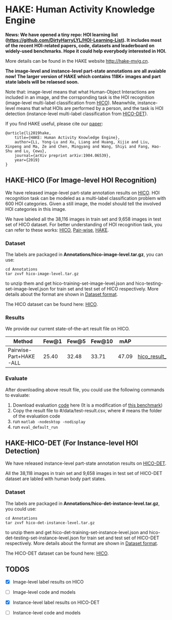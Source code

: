 # HAKE: Human Activity Knowledge Engine

**News: We have opened a tiny repo: HOI learning list (https://github.com/DirtyHarryLYL/HOI-Learning-List). It includes most of the recent HOI-related papers, code, datasets and leaderboard on widely-used benchmarks. Hope it could help everybody interested in HOI.**

More details can be found in the HAKE website http://hake-mvig.cn. 

**The image-level and instance-level part-state annotations are all avaiable now! The larger version of HAKE which contains 118K+ images and part state labels will be relaesed soon.**

Note that: image-level means that what Human-Object Interactions are included in an image, and the corrsponding task is the HOI recognition (image-level multi-label classification from [HICO](http://www-personal.umich.edu/~ywchao/hico/)). 
Meanwhile, instance-level means that what HOIs are performed by a person, and the task is HOI detection (instance-level multi-label classification from [HICO-DET](http://www-personal.umich.edu/~ywchao/publications/chao_wacv2018.pdf)).


If you find HAKE useful, please cite our [paper](https://arxiv.org/abs/1904.06539):

    @article{li2019hake,
        title={HAKE: Human Activity Knowledge Engine},
        author={Li, Yong-Lu and Xu, Liang and Huang, Xijie and Liu, Xinpeng and Ma, Ze and Chen, Mingyang and Wang, Shiyi and Fang, Hao-Shu and Lu, Cewu},
        journal={arXiv preprint arXiv:1904.06539},
        year={2019}
    }


## HAKE-HICO (For Image-level HOI Recognition)

We have released image-level part-state annotation results on [HICO](http://www-personal.umich.edu/~ywchao/hico/). HOI recognition task can be modeled as a multi-label classification problem with 600 HOI categories. Given a still image, the model should tell the involved HOI categories in this image.

We have labeled all the 38,116 images in train set and 9,658 images in test set of HICO dataset. For better understanding of HOI recognition task, you can refer to these works: [HICO](http://www-personal.umich.edu/~ywchao/publications/chao_iccv2015.pdf), [Pair-wise](http://openaccess.thecvf.com/content_ECCV_2018/papers/Haoshu_Fang_Pairwise_Body-Part_Attention_ECCV_2018_paper.pdf), [HAKE](https://arxiv.org/pdf/1904.06539.pdf).

### Dataset
The labels are packaged in **Annotations/hico-image-level.tar.gz**, you can use:

    cd Annotations
    tar zxvf hico-image-level.tar.gz

to unzip them and get hico-training-set-image-level.json and hico-testing-set-image-level.json for train set and test set of HICO respectively. More details about the format are shown in [Dataset format](Annotations/README.md#image-level-partstate-for-hico).

The HICO dataset can be found here: [HICO](http://www-personal.umich.edu/~ywchao/hico/).

### Results
We provide our current state-of-the-art result file on HICO.


| Method | Few@1 | Few@5 | Few@10 | mAP | result |
| --- | ------ | ------ | --- | --- | ---|
| Pairwise-Part+HAKE-ALL | 25.40 | 32.48 | 33.71 | 47.09 | [hico\_result\_pairwise\_hake\_all.csv](https://drive.google.com/file/d/1nWi44-UaMB0cnkdGoIN8dGi3cwsRcnVb/view?usp=sharing) |


### Evaluate
After downloading above result file, you could use the following commands to evaluate: 


1. Download evaluation [code](https://drive.google.com/drive/folders/1mvXAtCe0Yc7JUQXCu3D_wpWt7r048lGc?usp=sharing) here (It is a modification of [this benchmark](https://github.com/ywchao/hico_benchmark))
2. Copy the result file to #/data/test-result.csv, where # means the folder of the evaluation code
3. run `matlab -nodesktop -nodisplay`
4. run `eval_default_run`


## HAKE-HICO-DET (For Instance-level HOI Detection)

We have released instance-level part-state annotation results on [HICO-DET](http://www-personal.umich.edu/~ywchao/hico/).

All the 38,118 images in train set and 9,658 images in test set of HICO-DET dataset are labled with human body part states.

### Dataset
The labels are packaged in **Annotations/hico-det-instance-level.tar.gz**, you could use:

    cd Annotations
    tar zxvf hico-det-instance-level.tar.gz

to unzip them and get hico-det-training-set-instance-level.json and hico-det-testing-set-instance-level.json for train set and test set of HICO-DET respectively. More details about the format are shown in [Dataset format](Annotations/README.md).

The HICO-DET dataset can be found here: [HICO](http://www-personal.umich.edu/~ywchao/hico/).



## TODOS
- [x] Image-level label results on HICO
- [ ] Image-level code and models
- [x] Instance-level label results on HICO-DET
- [ ] Instance-level code and models




